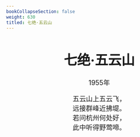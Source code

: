 ```yaml
---
bookCollapseSection: false
weight: 630
titled: 七绝·五云山
---
```


<div align="center">

<font size="4">

# 七绝·五云山
1955年

五云山上五云飞，  
远接群峰近拂堤。  
若问杭州何处好，  
此中听得野莺啼。

</font>

</div>
